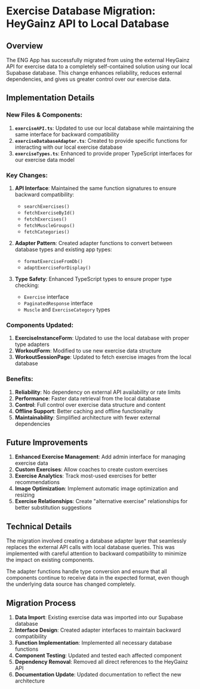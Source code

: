# Exercise Database Migration: HeyGainz API to Local Database

## Overview

The ENG App has successfully migrated from using the external HeyGainz API for exercise data to a completely self-contained solution using our local Supabase database. This change enhances reliability, reduces external dependencies, and gives us greater control over our exercise data.

## Implementation Details

### New Files & Components:

1. **`exerciseAPI.ts`**: Updated to use our local database while maintaining the same interface for backward compatibility
2. **`exerciseDatabaseAdapter.ts`**: Created to provide specific functions for interacting with our local exercise database
3. **`exerciseTypes.ts`**: Enhanced to provide proper TypeScript interfaces for our exercise data model

### Key Changes:

1. **API Interface**: Maintained the same function signatures to ensure backward compatibility:
   - `searchExercises()`
   - `fetchExerciseById()`
   - `fetchExercises()`
   - `fetchMuscleGroups()`
   - `fetchCategories()`

2. **Adapter Pattern**: Created adapter functions to convert between database types and existing app types:
   - `formatExerciseFromDb()`
   - `adaptExerciseForDisplay()`

3. **Type Safety**: Enhanced TypeScript types to ensure proper type checking:
   - `Exercise` interface
   - `PaginatedResponse` interface
   - `Muscle` and `ExerciseCategory` types

### Components Updated:

1. **ExerciseInstanceForm**: Updated to use the local database with proper type adapters
2. **WorkoutForm**: Modified to use new exercise data structure
3. **WorkoutSessionPage**: Updated to fetch exercise images from the local database

### Benefits:

1. **Reliability**: No dependency on external API availability or rate limits
2. **Performance**: Faster data retrieval from the local database
3. **Control**: Full control over exercise data structure and content
4. **Offline Support**: Better caching and offline functionality
5. **Maintainability**: Simplified architecture with fewer external dependencies

## Future Improvements

1. **Enhanced Exercise Management**: Add admin interface for managing exercise data
2. **Custom Exercises**: Allow coaches to create custom exercises
3. **Exercise Analytics**: Track most-used exercises for better recommendations
4. **Image Optimization**: Implement automatic image optimization and resizing
5. **Exercise Relationships**: Create "alternative exercise" relationships for better substitution suggestions

## Technical Details

The migration involved creating a database adapter layer that seamlessly replaces the external API calls with local database queries. This was implemented with careful attention to backward compatibility to minimize the impact on existing components.

The adapter functions handle type conversion and ensure that all components continue to receive data in the expected format, even though the underlying data source has changed completely.

## Migration Process

1. **Data Import**: Existing exercise data was imported into our Supabase database
2. **Interface Design**: Created adapter interfaces to maintain backward compatibility
3. **Function Implementation**: Implemented all necessary database functions
4. **Component Testing**: Updated and tested each affected component
5. **Dependency Removal**: Removed all direct references to the HeyGainz API
6. **Documentation Update**: Updated documentation to reflect the new architecture 